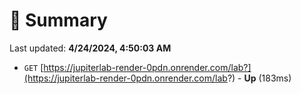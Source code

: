 # 📖 Summary
Last updated: **4/24/2024, 4:50:03 AM**

- `GET` [https://jupiterlab-render-0pdn.onrender.com/lab?](https://jupiterlab-render-0pdn.onrender.com/lab?) - **Up** (183ms)
